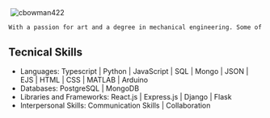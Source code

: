 <p>&nbsp;<img align="center" src="https://github-readme-stats.vercel.app/api?username=cbowman422&show_icons=true&locale=en" alt="cbowman422" /></p>

```bash
With a passion for art and a degree in mechanical engineering. Some of my hobbies besides programming include painting, mathematics, being a good role model for my dog, creating music, rock climbing, skiing, and martial arts.
```
## Tecnical Skills

- Languages: Typescript | Python | JavaScript | SQL | Mongo | JSON | EJS | HTML | CSS | MATLAB | Arduino
- Databases: PostgreSQL | MongoDB
- Libraries and Frameworks: React.js | Express.js | Django | Flask
- Interpersonal Skills: Communication Skills | Collaboration


<!--
**cbowman422/cbowman422** is a ✨ _special_ ✨ repository because its `README.md` (this file) appears on your GitHub profile.

Here are some ideas to get you started:

- 🔭 I’m currently working on ...
- 🌱 I’m currently learning ...
- 👯 I’m looking to collaborate on ...
- 🤔 I’m looking for help with ...
- 💬 Ask me about ...
- 📫 How to reach me: ...
- 😄 Pronouns: ...
- ⚡ Fun fact: ...
-->
